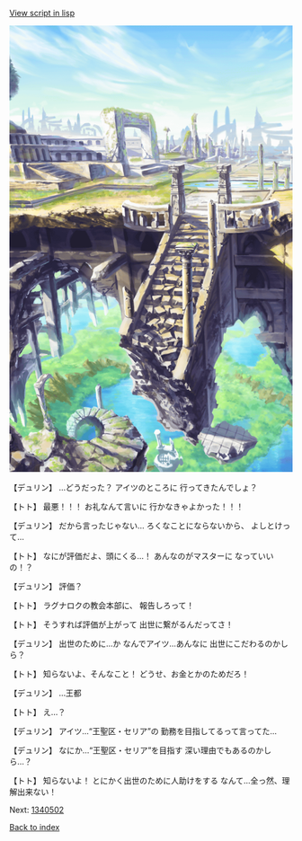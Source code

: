[View script in lisp](../scripts/1340302.txt)

![antiquity.png](../images/backgrounds/antiquity.png)

【デュリン】
…どうだった？
アイツのところに
行ってきたんでしょ？

【トト】
最悪！！！
お礼なんて言いに
行かなきゃよかった！！！

【デュリン】
だから言ったじゃない…
ろくなことにならないから、
よしとけって…

【トト】
なにが評価だよ、頭にくる…！
あんなのがマスターに
なっていいの！？

【デュリン】
評価？

【トト】
ラグナロクの教会本部に、
報告しろって！

【トト】
そうすれば評価が上がって
出世に繋がるんだってさ！

【デュリン】
出世のために…か
なんでアイツ…あんなに
出世にこだわるのかしら？

【トト】
知らないよ、そんなこと！
どうせ、お金とかのためだろ！

【デュリン】
…王都

【トト】
え…？

【デュリン】
アイツ…“王聖区・セリア”の
勤務を目指してるって言ってた…

【デュリン】
なにか…“王聖区・セリア”を目指す
深い理由でもあるのかしら…？

【トト】
知らないよ！
とにかく出世のために人助けをする
なんて…全っ然、理解出来ない！

Next: [1340502](1340502.md)

[Back to index](index.md)
